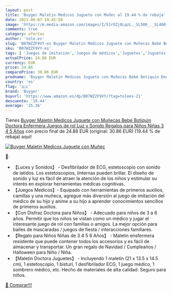 ```yaml
---
layout: post
title: 'Buyger Maletin Medicos Juguete con Muñec al 19.44 % de rebaja'
date: 2021-06-07 19:45:58
image: 'https://m.media-amazon.com/images/I/51rOZj8LqzL._SL500_._SL400_.jpg'
comments: true
category: ofertas
author: 'tole.es'
slug: 'B07WZZF9VY-es Buyger Maletin Medicos Juguete con Muñecas Bebé Botiquin...'
sku: 'B07WZZF9VY-es'
tags: [ 'Juegos de imitación','Juegos de médicos','Juguetes','Juguetes y juegos','bebé','buyger', ]
actualPrice: 24.86 EUR
currency: EUR
price: 24.86
comparePrice: 30.86 EUR
prodname: 'Buyger Maletin Medicos Juguete con Muñecas Bebé Botiquin Doctora Enfermera Juegos de rol  Luz y Sonido  Regalos para Niños Niñas 3 4 5 Años'
country: 'es'
flag: '🇪🇸'
brand: 'Buyger'
buyurl: 'https://www.amazon.es/dp/B07WZZF9VY/?tag=tolees-21'
descuento: '19.44'
average: '25.36'
---
```


Tienes [Buyger Maletin Medicos Juguete con Muñecas Bebé Botiquin Doctora Enfermera Juegos de rol  Luz y Sonido  Regalos para Niños Niñas 3 4 5 Años](https://www.amazon.es/dp/B07WZZF9VY/?tag=tolees-21) con precio final de  24.86 EUR (original: 30.86 EUR) (19.44 %  de rebaja) aqui!

[![Buyger Maletin Medicos Juguete con Muñec](https://m.media-amazon.com/images/I/51rOZj8LqzL._SL500_._SL400_.jpg)](https://www.amazon.es/dp/B07WZZF9VY/?tag=tolees-21)

🔎:

- 【Luces y Sonidos】 - Desfibrilador de ECG, estetoscopio con sonido de latidos. Los estetoscopios, linternas pueden brillar. El diseño de sonido y luz es fácil de atraer la atención de los niños y estimular su interés en explorar herramientas médicas cognitivas.
- 【Juegos Medicos】- Equipado con herramientas de primeros auxilios, camillas y una muñeca, agregue más diversión al juego de imitación del médico de su hijo y anime a su hijo a aprender conocimientos sencillos de primeros auxilios.
- 【Con Disfraz Doctora para Niños】 - Adecuado para niños de 3 a 6 años. Permitir que los niños se vistan como un médico y jugar el interesante juego de rol con familias o amigos. La mejor opción para bailes de mascaradas / juegos de fiesta / interacciones familiares.
- 【Regalo para Niños Niñas de 3 4 5 6 Años】 - Maletin ensfermera resistente que puede contener todos los accesorios y es fácil de almacenar y transportar. Un gran regalo de Navidad / Cumpleaños / Halloween para Niño / Niña.
- 【Maletin Doctora Juguetes】 - Incluyendo 1 maletín (21 x 13.5 x 14.5 cm), 1 estetoscopio, 1 bisturí, 1 desfibrilador ECG, 1 juego médico, 1 sombrero médico, etc. Hecho de materiales de alta calidad. Seguro para niños.

[🛒 Comprar!!!](https://www.amazon.es/dp/B07WZZF9VY/?tag=tolees-21)
